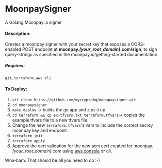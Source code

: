 # MoonpaySigner

A Golang Moonpay.io signer 

#### Description:

Creates a moonpay signer with your secret key that exposes a CORS-enabled POST endpoint at **moonpay._[your_root_domain]_.com/sign**, to sign query-strings as specified in the moonpay.io/getting-started documentation

##### Requires:

`git`, `terraform`, `aws cli`

#### To Deploy:

1) `git clone https://github.com/mycryptohq/moonpaysigner.git`
2) `cd moonpaysigner`
3) `make deploy` -> builds the go app and zips it up.
4) `cd terraform && cp ex-tfvars.txt terraform.tfvars`-> copies the example tfvars file to a new tfvars file.
5) Change the new `terraform.tfvars`'s vars to include the correct secrey moonpay key and endpoint.
6) `terraform init`
7) `terraform apply`
8) Approve the cert validation for the new acm cert created for moonpay._[your_root_domain]_.com using [aws console](https://docs.aws.amazon.com/acm/latest/userguide/gs-acm-validate-dns.html) or cli.


Wha-bam. That should be all you need to do :-)
